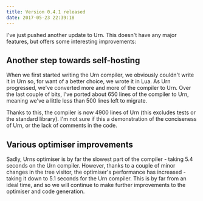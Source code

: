 ```yaml
---
title: Version 0.4.1 released
date: 2017-05-23 22:39:18
---
```


I've just pushed another update to Urn. This doesn't have any major features, but offers some interesting improvements:

## Another step towards self-hosting
When we first started writing the Urn compiler, we obviously couldn't write it in Urn so, for want of a better choice,
we wrote it in Lua. As Urn progressed, we've converted more and more of the compiler to Urn. Over the last couple of
bits, I've ported about 650 lines of the compiler to Urn, meaning we've a little less than 500 lines left to migrate.

Thanks to this, the compiler is now 4900 lines of Urn (this excludes tests or the standard library). I'm not sure if
this a demonstration of the conciseness of Urn, or the lack of comments in the code.

## Various optimiser improvements
Sadly, Urns optimiser is by far the slowest part of the compiler - taking 5.4 seconds on the Urn compiler. However,
thanks to a couple of minor changes in the tree visitor, the optimiser's performance has increased - taking it down to
5.1 seconds for the Urn compiler. This is by far from an ideal time, and so we will continue to make further
improvements to the optimiser and code generation.
